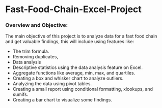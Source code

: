 # Fast-Food-Chain-Excel-Project

### Overview and Objective:

The main objective of this project is to analyze data for a fast food chain and get valuable findings, this will include using features like:
  - The trim formula.
  - Removing duplicates,
  - Data analysis
  - Descriptive statistics using the data analysis feature on Excel. 
  - Aggregate functions like average, min, max, and quartiles. 
   - Creating a box and whisker chart to analyze outliers.
  - Analyzing the data using pivot tables.
  - Creating a small report using conditional formatting, xlookups, and sumifs.
  - Creating a bar chart to visualize some findings.
  
  





